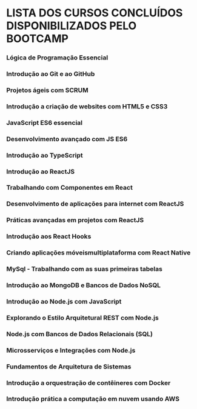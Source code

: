# **LISTA DOS CURSOS CONCLUÍDOS DISPONIBILIZADOS PELO BOOTCAMP**

### Lógica de Programação Essencial
### Introdução ao Git e ao GitHub
### Projetos ágeis com SCRUM
### Introdução a criação de websites com HTML5 e CSS3
### JavaScript ES6 essencial
### Desenvolvimento avançado com JS ES6
### Introdução ao TypeScript
### Introdução ao ReactJS
### Trabalhando com Componentes em React
### Desenvolvimento de aplicações para internet com ReactJS
### Práticas avançadas em projetos com ReactJS
### Introdução aos React Hooks
### Criando aplicações móveismultiplataforma com React Native
### MySql - Trabalhando com as suas primeiras tabelas
### Introdução ao MongoDB e Bancos de Dados NoSQL
### Introdução ao Node.js com JavaScript
### Explorando o Estilo Arquitetural REST com Node.js
### Node.js com Bancos de Dados Relacionais (SQL)
### Microsserviços e Integrações com Node.js
### Fundamentos de Arquitetura de Sistemas
### Introdução a orquestração de contêineres com Docker
### Introdução prática a computação em nuvem usando AWS